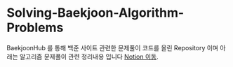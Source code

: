 # Solving-Baekjoon-Algorithm-Problems
BaekjoonHub 를 통해 백준 사이트 관련한 문제풀이 코드를 올린  Repository 이며 아래는 알고리즘 문제풀이 관련 정리내용 입니다 
[Notion 이동](https://transparent-baron-9db.notion.site/3401963c22fe480c83f807091aed1652?pvs=4).

